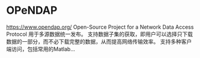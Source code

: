 # OPeNDAP
https://www.opendap.org/
Open-Source Project for a Network Data Access Protocol
用于多源数据统一发布。
支持数据子集的获取，即用户可以选择只下载数据的一部分，而不必下载完整的数据，从而提高网络传输效率。
支持多种客户端访问，包括常用的Matlab...

